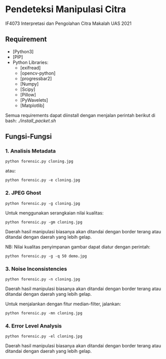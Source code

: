 # Pendeteksi Manipulasi Citra
IF4073 Interpretasi dan Pengolahan Citra
Makalah UAS 2021

## Requirement
* [Python3] 
* [PIP]
* Python Libraries:
  * [exifread]
  * [opencv-python]
  * [progressbar2]
  * [Numpy]
  * [Scipy]
  * [Pillow]
  * [PyWavelets]
  * [Matplotlib]

Semua requirements dapat diinstall dengan menjalan perintah berikut di bash:
*./install_packet.sh*
 
## Fungsi-Fungsi
### 1. Analisis Metadata
```
python forensic.py cloning.jpg
```
atau:
```
python forensic.py -e cloning.jpg
```


### 2. JPEG Ghost
```
python forensic.py -g cloning.jpg
```

Untuk menggunakan serangkaian nilai kualitas:

```
python forensic.py -gm cloning.jpg
```

Daerah hasil manipulasi biasanya akan ditandai dengan border terang atau ditandai dengan daerah yang lebih gelap.

NB: Nilai kualitas penyimpanan gambar dapat diatur dengan perintah:
```
python forensic.py -g -q 50 demo.jpg
```

### 3. Noise Inconsistencies
```
python forensic.py -n cloning.jpg
```
Daerah hasil manipulasi biasanya akan ditandai dengan border terang atau ditandai dengan daerah yang lebih gelap.

Untuk menjalankan dengan fitur median-filter, jalankan:
```
python forensic.py -mn cloning.jpg
```

### 4. Error Level Analysis
```
python forensic.py -el cloning.jpg
```
Daerah hasil manipulasi biasanya akan ditandai dengan border terang atau ditandai dengan daerah yang lebih gelap.
